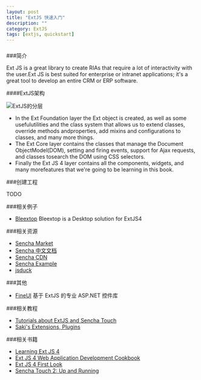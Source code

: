 ```yaml
---
layout: post
title: "ExtJS 快速入门"
description: ""
category: ExtJS
tags: [extjs, quickstart]
---
```

### 
###简介

Ext JS is a great library to create RIAs that require a lot of interactivity with the user.Ext JS is best suited for enterprise or intranet applications; it's a great tool to develop
an entire CRM or ERP software.

####ExtJS架构

![ExtJS的分层](/assets/images/extjs/extjs-layer.jpg)

- In the Ext Foundation layer the Ext object is created, as well as some usefulutilities and the class system that allows us to extend classes, override methods andproperties, add mixins and configurations to classes, and many more things.
- The Ext Core layer contains the classes that manage the Document ObjectModel(DOM), setting and firing events, support for Ajax requests, and classes tosearch the DOM using CSS selectors.
- Finally the Ext JS 4 layer contains all the components, widgets, and many morefeatures that we're going to be learning in this book.

###创建工程

TODO

###相关例子

- [Bleextop](https://github.com/crysfel/Bleextop?) Bleextop is a Desktop solution for ExtJS4


###相关资源

- [Sencha Market](https://market.sencha.com/)
- [Sencha 中文文档](http://touch.scsn.gov.cn/#!/guide/theming)
- [Sencha CDN](http://senchaexamples.com/sencha-cdn/)
- [Sencha Example](http://senchaexamples.com/)
- [jsduck](https://github.com/senchalabs/jsduck)

<!--more-->	

###其他

- [FineUI](http://fineui.com/) 基于 ExtJS 的专业 ASP.NET 控件库

###相关教程

- [Tutorials about ExtJS and Sencha Touch](http://www.bleext.com/blog/)
- [Saki's Extensions, Plugins](http://extjs.eu/)

###相关书籍

- [Learning Ext JS 4](http://pan.baidu.com/share/link?shareid=441592&uk=2214641459)
- [Ext JS 4 Web Application Development Cookbook](http://www.salttiger.com/ext-js-4-web-application-development-cookbook/)
- [Ext JS 4 First Look](http://www.salttiger.com/ext-js-4-first-look/)
- [Sencha Touch 2: Up and Running](http://pan.baidu.com/share/link?shareid=324373&uk=2214641459)